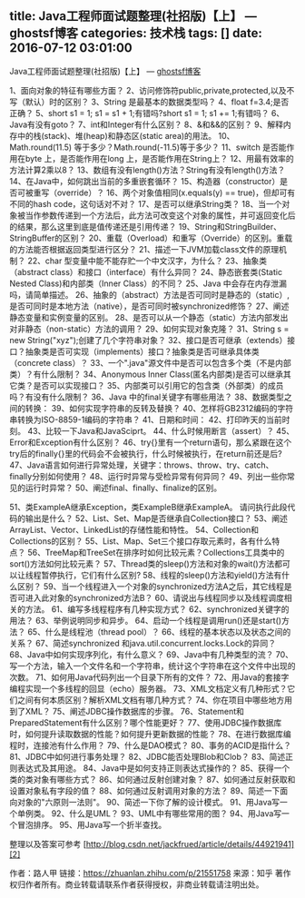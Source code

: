 title: Java工程师面试题整理(社招版)【上】 — ghostsf博客
categories: 技术栈
tags: []
date: 2016-07-12 03:01:00
---
Java工程师面试题整理(社招版)【上】 — [ghostsf博客][1]

1、面向对象的特征有哪些方面？
2、访问修饰符public,private,protected,以及不写（默认）时的区别？
3、String 是最基本的数据类型吗？
4、float f=3.4;是否正确？
5、short s1 = 1; s1 = s1 + 1;有错吗?short s1 = 1; s1 += 1;有错吗？
6、Java有没有goto？
7、int和Integer有什么区别？
8、&amp;和&amp;&amp;的区别？
9、解释内存中的栈(stack)、堆(heap)和静态区(static area)的用法。
10、Math.round(11.5) 等于多少？Math.round(-11.5)等于多少？
11、switch 是否能作用在byte 上，是否能作用在long 上，是否能作用在String上？
12、用最有效率的方法计算2乘以8？
13、数组有没有length()方法？String有没有length()方法？
14、在Java中，如何跳出当前的多重嵌套循环？
15、构造器（constructor）是否可被重写（override）？
16、两个对象值相同(x.equals(y) == true)，但却可有不同的hash code，这句话对不对？
17、是否可以继承String类？
18、当一个对象被当作参数传递到一个方法后，此方法可改变这个对象的属性，并可返回变化后的结果，那么这里到底是值传递还是引用传递？
19、String和StringBuilder、StringBuffer的区别？
20、重载（Overload）和重写（Override）的区别。重载的方法能否根据返回类型进行区分？
21、描述一下JVM加载class文件的原理机制？
22、char 型变量中能不能存贮一个中文汉字，为什么？
23、抽象类（abstract class）和接口（interface）有什么异同？
24、静态嵌套类(Static Nested Class)和内部类（Inner Class）的不同？
25、Java 中会存在内存泄漏吗，请简单描述。
26、抽象的（abstract）方法是否可同时是静态的（static）,是否可同时是本地方法（native），是否可同时被synchronized修饰？
27、阐述静态变量和实例变量的区别。
28、是否可以从一个静态（static）方法内部发出对非静态（non-static）方法的调用？
29、如何实现对象克隆？
31、String s = new String("xyz");创建了几个字符串对象？
32、接口是否可继承（extends）接口？抽象类是否可实现（implements）接口？抽象类是否可继承具体类（concrete class）？
33、一个".java"源文件中是否可以包含多个类（不是内部类）？有什么限制？
34、Anonymous Inner Class(匿名内部类)是否可以继承其它类？是否可以实现接口？
35、内部类可以引用它的包含类（外部类）的成员吗？有没有什么限制？
36、Java 中的final关键字有哪些用法？
38、数据类型之间的转换：
39、如何实现字符串的反转及替换？
40、怎样将GB2312编码的字符串转换为ISO-8859-1编码的字符串？
41、日期和时间：
42、打印昨天的当前时刻。
43、比较一下Java和JavaSciprt。
44、什么时候用断言（assert）？
45、Error和Exception有什么区别？
46、try{}里有一个return语句，那么紧跟在这个try后的finally{}里的代码会不会被执行，什么时候被执行，在return前还是后?
47、Java语言如何进行异常处理，关键字：throws、throw、try、catch、finally分别如何使用？
48、运行时异常与受检异常有何异同？
49、列出一些你常见的运行时异常？
50、阐述final、finally、finalize的区别。


<!--more-->


51、类ExampleA继承Exception，类ExampleB继承ExampleA。
请问执行此段代码的输出是什么？
52、List、Set、Map是否继承自Collection接口？
53、阐述ArrayList、Vector、LinkedList的存储性能和特性。
54、Collection和Collections的区别？
55、List、Map、Set三个接口存取元素时，各有什么特点？
56、TreeMap和TreeSet在排序时如何比较元素？Collections工具类中的sort()方法如何比较元素？
57、Thread类的sleep()方法和对象的wait()方法都可以让线程暂停执行，它们有什么区别?
58、线程的sleep()方法和yield()方法有什么区别？
59、当一个线程进入一个对象的synchronized方法A之后，其它线程是否可进入此对象的synchronized方法B？
60、请说出与线程同步以及线程调度相关的方法。
61、编写多线程程序有几种实现方式？
62、synchronized关键字的用法？
63、举例说明同步和异步。
64、启动一个线程是调用run()还是start()方法？
65、什么是线程池（thread pool）？
66、线程的基本状态以及状态之间的关系？
67、简述synchronized 和java.util.concurrent.locks.Lock的异同？
68、Java中如何实现序列化，有什么意义？
69、Java中有几种类型的流？
70、写一个方法，输入一个文件名和一个字符串，统计这个字符串在这个文件中出现的次数。
71、如何用Java代码列出一个目录下所有的文件？
72、用Java的套接字编程实现一个多线程的回显（echo）服务器。
73、XML文档定义有几种形式？它们之间有何本质区别？解析XML文档有哪几种方式？
74、你在项目中哪些地方用到了XML？
75、阐述JDBC操作数据库的步骤。
76、Statement和PreparedStatement有什么区别？哪个性能更好？
77、使用JDBC操作数据库时，如何提升读取数据的性能？如何提升更新数据的性能？
78、在进行数据库编程时，连接池有什么作用？
79、什么是DAO模式？
80、事务的ACID是指什么？
81、JDBC中如何进行事务处理？
82、JDBC能否处理Blob和Clob？
83、简述正则表达式及其用途。
84、Java中是如何支持正则表达式操作的？
85、获得一个类的类对象有哪些方式？
86、如何通过反射创建对象？
87、如何通过反射获取和设置对象私有字段的值？
88、如何通过反射调用对象的方法？
89、简述一下面向对象的"六原则一法则"。
90、简述一下你了解的设计模式。
91、用Java写一个单例类。
92、什么是UML？
93、UML中有哪些常用的图？
94、用Java写一个冒泡排序。
95、用Java写一个折半查找。

整理以及答案可参考 [http://blog.csdn.net/jackfrued/article/details/44921941][2]

作者：路人甲
链接：https://zhuanlan.zhihu.com/p/21551758
来源：知乎
著作权归作者所有。商业转载请联系作者获得授权，非商业转载请注明出处。


  [1]: http://www.ghostsf.com
  [2]: http://blog.csdn.net/jackfrued/article/details/44921941
